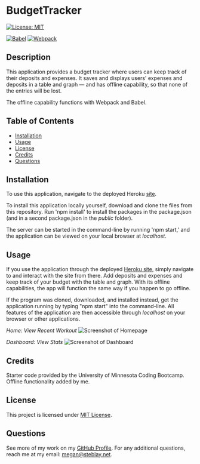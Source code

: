 # BudgetTracker

[![License: MIT](https://img.shields.io/badge/License-MIT-yellow.svg)](https://opensource.org/licenses/MIT)

[![Babel](https://img.shields.io/badge/Babel-F9DC3e?style=for-the-badge&logo=babel&logoColor=black)](https://babeljs.io/) [![Webpack](https://img.shields.io/badge/webpack-%238DD6F9.svg?style=for-the-badge&logo=webpack&logoColor=black)](https://webpack.js.org/)

## Description

This application provides a budget tracker where users can keep track of their deposits and expenses. It saves and displays users' expenses and deposits in a table and graph — and has offline capability, so that none of the entries will be lost.

The offline capability functions with Webpack and Babel.

## Table of Contents

- [Installation](#installation)
- [Usage](#usage)
- [License](#license)
- [Credits](#credits)
- [Questions](#questions)

## Installation

To use this application, navigate to the deployed Heroku [site](https://quiet-reef-97702.herokuapp.com/).

To install this application locally yourself, download and clone the files from this repository. Run 'npm install' to install the packages in the package.json (and in a second package.json in the _public_ folder).

The server can be started in the command-line by running 'npm start,' and the application can be viewed on your local browser at _localhost_.

## Usage

If you use the application through the deployed [Heroku site](https://quiet-reef-97702.herokuapp.com/), simply navigate to and interact with the site from there. Add deposits and expenses and keep track of your budget with the table and graph. With its offline capabilities, the app will function the same way if you happen to go offline.

If the program was cloned, downloaded, and installed instead, get the application running by typing "npm start" into the command-line. All features of the application are then accessible through _localhost_ on your browser or other applications.

_Home: View Recent Workout_
![Screenshot of Homepage](public/images/home.png)

_Dashboard: View Stats_
![Screenshot of Dashboard](public/images/dashboard.png)

## Credits

Starter code provided by the University of Minnesota Coding Bootcamp. Offline functionality added by me.

## License

This project is licensed under [MIT License](https://opensource.org/licenses/MIT).

## Questions

See more of my work on my [GitHub Profile](https://github.com/msteblu/).
For any additional questions, reach me at my email: megan@steblay.net.
